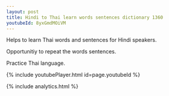 ```yaml
---
layout: post
title: Hindi to Thai learn words sentences dictionary 1360 
youtubeId: 8yxGmdMOiVM
---
```

 
 
Helps to learn Thai words and sentences for Hindi speakers.

Opportunitiy to repeat the words sentences. 

Practice Thai language. 
 
{% include youtubePlayer.html id=page.youtubeId %}
 
 
{% include analytics.html %}